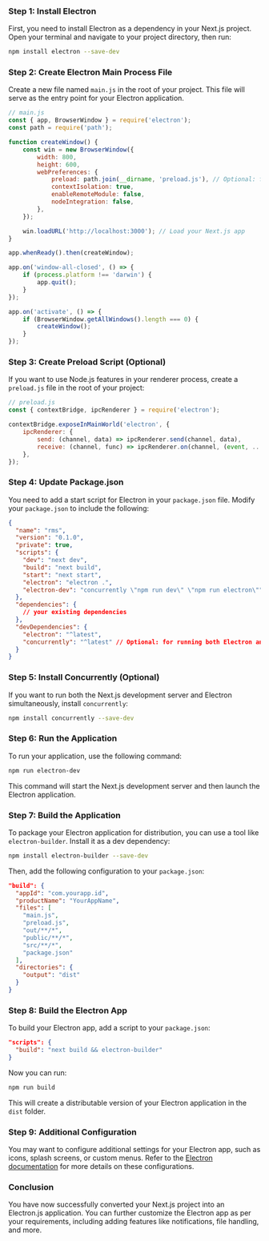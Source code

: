 ### Step 1: Install Electron

First, you need to install Electron as a dependency in your Next.js project. Open your terminal and navigate to your project directory, then run:

```bash
npm install electron --save-dev
```

### Step 2: Create Electron Main Process File

Create a new file named `main.js` in the root of your project. This file will serve as the entry point for your Electron application.

```javascript
// main.js
const { app, BrowserWindow } = require('electron');
const path = require('path');

function createWindow() {
    const win = new BrowserWindow({
        width: 800,
        height: 600,
        webPreferences: {
            preload: path.join(__dirname, 'preload.js'), // Optional: for security
            contextIsolation: true,
            enableRemoteModule: false,
            nodeIntegration: false,
        },
    });

    win.loadURL('http://localhost:3000'); // Load your Next.js app
}

app.whenReady().then(createWindow);

app.on('window-all-closed', () => {
    if (process.platform !== 'darwin') {
        app.quit();
    }
});

app.on('activate', () => {
    if (BrowserWindow.getAllWindows().length === 0) {
        createWindow();
    }
});
```

### Step 3: Create Preload Script (Optional)

If you want to use Node.js features in your renderer process, create a `preload.js` file in the root of your project:

```javascript
// preload.js
const { contextBridge, ipcRenderer } = require('electron');

contextBridge.exposeInMainWorld('electron', {
    ipcRenderer: {
        send: (channel, data) => ipcRenderer.send(channel, data),
        receive: (channel, func) => ipcRenderer.on(channel, (event, ...args) => func(...args)),
    },
});
```

### Step 4: Update Package.json

You need to add a start script for Electron in your `package.json` file. Modify your `package.json` to include the following:

```json
{
  "name": "rms",
  "version": "0.1.0",
  "private": true,
  "scripts": {
    "dev": "next dev",
    "build": "next build",
    "start": "next start",
    "electron": "electron .",
    "electron-dev": "concurrently \"npm run dev\" \"npm run electron\""
  },
  "dependencies": {
    // your existing dependencies
  },
  "devDependencies": {
    "electron": "^latest",
    "concurrently": "^latest" // Optional: for running both Electron and Next.js simultaneously
  }
}
```

### Step 5: Install Concurrently (Optional)

If you want to run both the Next.js development server and Electron simultaneously, install `concurrently`:

```bash
npm install concurrently --save-dev
```

### Step 6: Run the Application

To run your application, use the following command:

```bash
npm run electron-dev
```

This command will start the Next.js development server and then launch the Electron application.

### Step 7: Build the Application

To package your Electron application for distribution, you can use a tool like `electron-builder`. Install it as a dev dependency:

```bash
npm install electron-builder --save-dev
```

Then, add the following configuration to your `package.json`:

```json
"build": {
  "appId": "com.yourapp.id",
  "productName": "YourAppName",
  "files": [
    "main.js",
    "preload.js",
    "out/**/*",
    "public/**/*",
    "src/**/*",
    "package.json"
  ],
  "directories": {
    "output": "dist"
  }
}
```

### Step 8: Build the Electron App

To build your Electron app, add a script to your `package.json`:

```json
"scripts": {
  "build": "next build && electron-builder"
}
```

Now you can run:

```bash
npm run build
```

This will create a distributable version of your Electron application in the `dist` folder.

### Step 9: Additional Configuration

You may want to configure additional settings for your Electron app, such as icons, splash screens, or custom menus. Refer to the [Electron documentation](https://www.electronjs.org/docs/latest) for more details on these configurations.

### Conclusion

You have now successfully converted your Next.js project into an Electron.js application. You can further customize the Electron app as per your requirements, including adding features like notifications, file handling, and more.